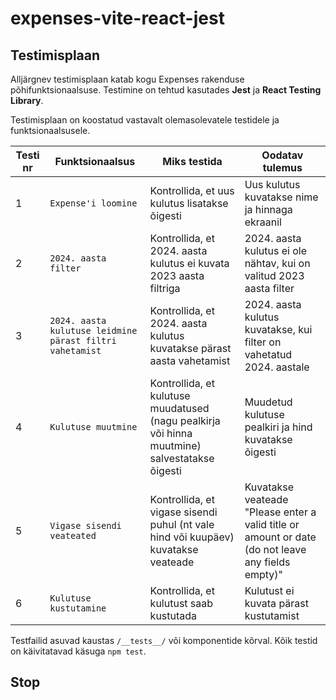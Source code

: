 # expenses-vite-react-jest

<h2>Testimisplaan</h2>

<p>Alljärgnev testimisplaan katab kogu Expenses rakenduse põhifunktsionaalsuse. Testimine on tehtud kasutades <strong>Jest</strong> ja <strong>React Testing Library</strong>.</p>
<p>Testimisplaan on koostatud vastavalt olemasolevatele testidele ja funktsionaalsusele.</p>

<table>
  <thead>
    <tr>
      <th>Testi nr</th>
      <th>Funktsionaalsus</th>
      <th>Miks testida</th>
      <th>Oodatav tulemus</th>
    </tr>
  </thead>
  <tbody>
    <tr>
      <td>1</td>
      <td><code>Expense'i loomine</code></td>
      <td>Kontrollida, et uus kulutus lisatakse õigesti</td>
      <td>Uus kulutus kuvatakse nime ja hinnaga ekraanil</td>
    </tr>
    <tr>
      <td>2</td>
      <td><code>2024. aasta filter</code></td>
      <td>Kontrollida, et 2024. aasta kulutus ei kuvata 2023 aasta filtriga</td>
      <td>2024. aasta kulutus ei ole nähtav, kui on valitud 2023 aasta filter</td>
    </tr>
    <tr>
      <td>3</td>
      <td><code>2024. aasta kulutuse leidmine pärast filtri vahetamist</code></td>
      <td>Kontrollida, et 2024. aasta kulutus kuvatakse pärast aasta vahetamist</td>
      <td>2024. aasta kulutus kuvatakse, kui filter on vahetatud 2024. aastale</td>
    </tr>
    <tr>
      <td>4</td>
      <td><code>Kulutuse muutmine</code></td>
      <td>Kontrollida, et kulutuse muudatused (nagu pealkirja või hinna muutmine) salvestatakse õigesti</td>
      <td>Muudetud kulutuse pealkiri ja hind kuvatakse õigesti</td>
    </tr>
    <tr>
      <td>5</td>
      <td><code>Vigase sisendi veateated</code></td>
      <td>Kontrollida, et vigase sisendi puhul (nt vale hind või kuupäev) kuvatakse veateade</td>
      <td>Kuvatakse veateade "Please enter a valid title or amount or date (do not leave any fields empty)"</td>
    </tr>
    <tr>
      <td>6</td>
      <td><code>Kulutuse kustutamine</code></td>
      <td>Kontrollida, et kulutust saab kustutada</td>
      <td>Kulutust ei kuvata pärast kustutamist</td>
    </tr>
  </tbody>
</table>

<p>Testfailid asuvad kaustas <code>/__tests__/</code> või komponentide kõrval. Kõik testid on käivitatavad käsuga <code>npm test</code>.</p>

<h2>Stop</h2>
